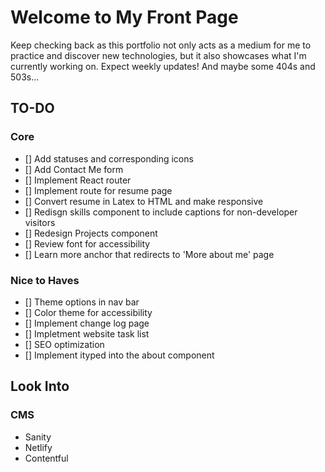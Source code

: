 # Welcome to My Front Page

Keep checking back as this portfolio not only acts as a medium for me to practice and discover new technologies, but it also showcases what I'm currently working on. Expect weekly updates! And maybe some 404s and 503s...


## TO-DO
### Core
- [] Add statuses and corresponding icons
- [] Add Contact Me form
- [] Implement React router
- [] Implement route for resume page
- [] Convert resume in Latex to HTML and make responsive
- [] Redisgn skills component to include captions for non-developer visitors
- [] Redesign Projects component
- [] Review font for accessibility 
- [] Learn more anchor that redirects to 'More about me' page


### Nice to Haves
- [] Theme options in nav bar
- [] Color theme for accessibility
- [] Implement change log page
- [] Impletment website task list 
- [] SEO optimization
- [] Implement ityped into the about component

## Look Into
### CMS
- Sanity 
- Netlify
- Contentful